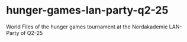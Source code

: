 # hunger-games-lan-party-q2-25
World Files of the hunger games tournament at the Nordakademie LAN-Party of Q2-25
